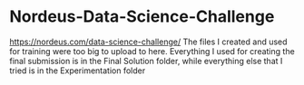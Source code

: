 # Nordeus-Data-Science-Challenge
https://nordeus.com/data-science-challenge/
The files I created and used for training were too big to upload to here.
Everything I used for creating the final submission is in the Final Solution folder, while everything else that I tried is in the Experimentation folder
